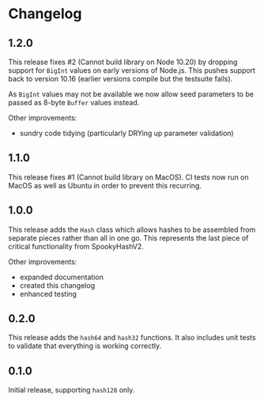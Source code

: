 # Changelog

## 1.2.0

This release fixes #2 (Cannot build library on Node 10.20) by dropping support
for `BigInt` values on early versions of Node.js. This pushes support back to
version 10.16 (earlier versions compile but the testsuite fails).

As `BigInt` values may not be available we now allow seed parameters to be
passed as 8-byte `Buffer` values instead.

Other improvements:

* sundry code tidying (particularly DRYing up parameter validation)

## 1.1.0

This release fixes #1 (Cannot build library on MacOS).
CI tests now run on MacOS as well as Ubuntu in order to prevent this recurring.

## 1.0.0

This release adds the `Hash` class which allows hashes to be assembled from
separate pieces rather than all in one go.
This represents the last piece of critical functionality from SpookyHashV2.

Other improvements:

* expanded documentation
* created this changelog
* enhanced testing

## 0.2.0

This release adds the `hash64` and `hash32` functions.
It also includes unit tests to validate that everything is working correctly.

## 0.1.0

Initial release, supporting `hash128` only.

